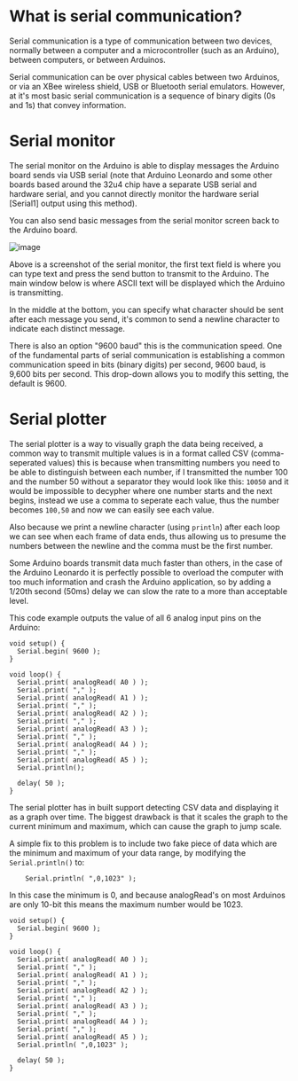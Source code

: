 # What is serial communication?

Serial communication is a type of communication between two devices, normally between a computer and a microcontroller (such as an Arduino), between computers, or between Arduinos.

Serial communication can be over physical cables between two Arduinos, or via an XBee wireless shield, USB or Bluetooth serial emulators. However, at it's most basic serial communication is a sequence of binary digits (0s and 1s) that convey information.

# Serial monitor

The serial monitor on the Arduino is able to display messages the Arduino board sends via USB serial (note that Arduino Leonardo and some other boards based around the 32u4 chip have a separate USB serial and hardware serial, and you cannot directly monitor the hardware serial \[Serial1\] output using this method).

You can also send basic messages from the serial monitor screen back to the Arduino board.

![image](https://github.com/creativetechnologylab/physicalComputingTutorials/assets/64136454/9cc51b84-1ea9-4e2b-b62d-0452fc14857b)

Above is a screenshot of the serial monitor, the first text field is where you can type text and press the send button to transmit to the Arduino. The main window below is where ASCII text will be displayed which the Arduino is transmitting.

In the middle at the bottom, you can specify what character should be sent after each message you send, it's common to send a newline character to indicate each distinct message.

There is also an option "9600 baud" this is the communication speed. One of the fundamental parts of serial communication is establishing a common communication speed in bits (binary digits) per second, 9600 baud, is 9,600 bits per second. This drop-down allows you to modify this setting, the default is 9600.

# Serial plotter

The serial plotter is a way to visually graph the data being received, a common way to transmit multiple values is in a format called CSV (comma-seperated values) this is because when transmitting numbers you need to be able to distinguish between each number, if I transmitted the number 100 and the number 50 without a separator they would look like this: `10050` and it would be impossible to decypher where one number starts and the next begins, instead we use a comma to seperate each value, thus the number becomes `100,50` and now we can easily see each value.

Also because we print a newline character (using `println`) after each loop we can see when each frame of data ends, thus allowing us to presume the numbers between the newline and the comma must be the first number.

Some Arduino boards transmit data much faster than others, in the case of the Arduino Leonardo it is perfectly possible to overload the computer with too much information and crash the Arduino application, so by adding a 1/20th second (50ms) delay we can slow the rate to a more than acceptable level.

This code example outputs the value of all 6 analog input pins on the Arduino:

````
void setup() {
  Serial.begin( 9600 );
}

void loop() {
  Serial.print( analogRead( A0 ) );
  Serial.print( "," );
  Serial.print( analogRead( A1 ) );
  Serial.print( "," );
  Serial.print( analogRead( A2 ) );
  Serial.print( "," );
  Serial.print( analogRead( A3 ) );
  Serial.print( "," );
  Serial.print( analogRead( A4 ) );
  Serial.print( "," );
  Serial.print( analogRead( A5 ) );
  Serial.println();

  delay( 50 );
}
````

The serial plotter has in built support detecting CSV data and displaying it as a graph over time. The biggest drawback is that it scales the graph to the current minimum and maximum, which can cause the graph to jump scale.

A simple fix to this problem is to include two fake piece of data which are the minimum and maximum of your data range, by modifying the `Serial.println()` to:

````
	Serial.println( ",0,1023" );
````

In this case the minimum is 0, and because analogRead's on most Arduinos are only 10-bit this means the maximum number would be 1023.

````
void setup() {
  Serial.begin( 9600 );
}

void loop() {
  Serial.print( analogRead( A0 ) );
  Serial.print( "," );
  Serial.print( analogRead( A1 ) );
  Serial.print( "," );
  Serial.print( analogRead( A2 ) );
  Serial.print( "," );
  Serial.print( analogRead( A3 ) );
  Serial.print( "," );
  Serial.print( analogRead( A4 ) );
  Serial.print( "," );
  Serial.print( analogRead( A5 ) );
  Serial.println( ",0,1023" );

  delay( 50 );
}
````
